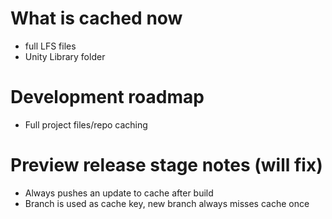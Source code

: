 # What is cached now

- full LFS files
- Unity Library folder

# Development roadmap

- Full project files/repo caching

# Preview release stage notes (will fix)

- Always pushes an update to cache after build
- Branch is used as cache key, new branch always misses cache once
